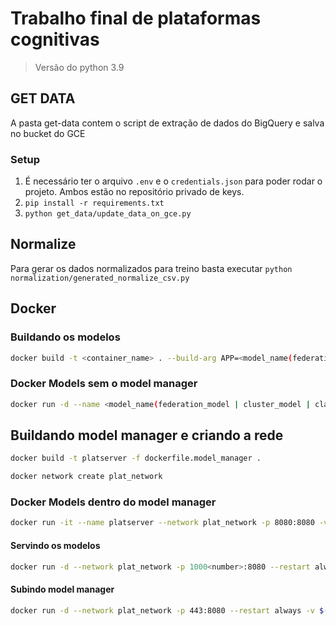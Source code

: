 # Trabalho final de plataformas cognitivas

> Versão do python 3.9

## GET DATA

A pasta get-data contem o script de extração de dados do BigQuery e salva no bucket do GCE

### Setup

1. É necessário ter o arquivo `.env` e o `credentials.json` para poder rodar o projeto. Ambos estão no repositório privado de keys.
2. `pip install -r requirements.txt`
3. `python get_data/update_data_on_gce.py`

## Normalize

Para gerar os dados normalizados para treino basta executar `python normalization/generated_normalize_csv.py`

## Docker

### Buildando os modelos

```bash
docker build -t <container_name> . --build-arg APP=<model_name(federation_model | cluster_model | classification_model)> --build-arg PORT=<port>
```

### Docker Models sem o model manager

```bash
docker run -d --name <model_name(federation_model | cluster_model | classification_model)> -e APP=<model_name(federation_model | cluster_model | classification_model)> -e PORT=<port> -p <port>:<port> -t <container_name>
```

## Buildando model manager e criando a rede

```bash
docker build -t platserver -f dockerfile.model_manager .
```

```bash
docker network create plat_network
```

### Docker Models dentro do model manager

```bash
docker run -it --name platserver --network plat_network -p 8080:8080 -v $(pwd)/config:/server/config platserver /bin/bash
```

#### Servindo os modelos

```bash
docker run -d --network plat_network -p 1000<number>:8080 --restart always --name <model_name(federation_model | cluster_model | classification_model)> platserver python <model_name(federation_model | cluster_model | classification_model)>/server.py 8080
```

#### Subindo model manager

```bash
docker run -d --network plat_network -p 443:8080 --restart always -v $(pwd)/config:/server/config -v $(pwd)/Log:/server/Log --name modelmanager platserver python model_manager/server.py 
```

